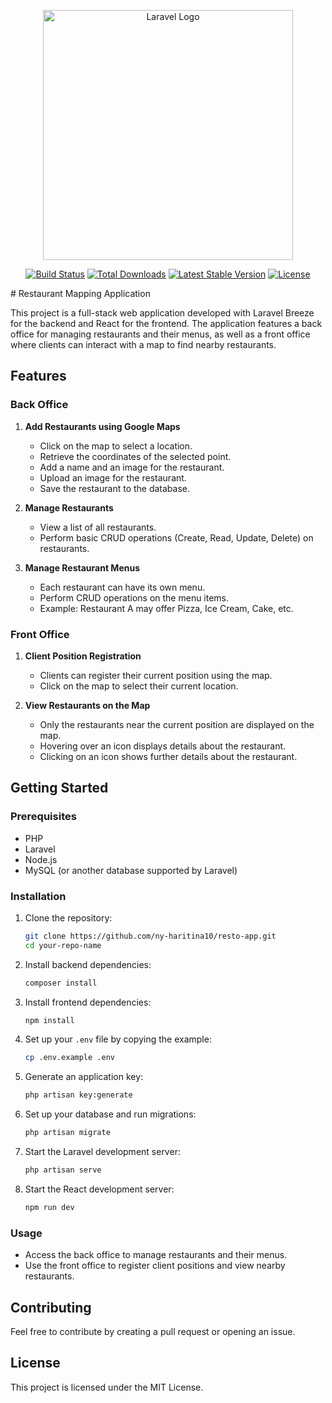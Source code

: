 <p align="center"><a href="https://laravel.com" target="_blank"><img src="https://raw.githubusercontent.com/laravel/art/master/logo-lockup/5%20SVG/2%20CMYK/1%20Full%20Color/laravel-logolockup-cmyk-red.svg" width="400" alt="Laravel Logo"></a></p>

<p align="center">
<a href="https://github.com/laravel/framework/actions"><img src="https://github.com/laravel/framework/workflows/tests/badge.svg" alt="Build Status"></a>
<a href="https://packagist.org/packages/laravel/framework"><img src="https://img.shields.io/packagist/dt/laravel/framework" alt="Total Downloads"></a>
<a href="https://packagist.org/packages/laravel/framework"><img src="https://img.shields.io/packagist/v/laravel/framework" alt="Latest Stable Version"></a>
<a href="https://packagist.org/packages/laravel/framework"><img src="https://img.shields.io/packagist/l/laravel/framework" alt="License"></a>
</p>
# Restaurant Mapping Application

This project is a full-stack web application developed with Laravel Breeze for the backend and React for the frontend. The application features a back office for managing restaurants and their menus, as well as a front office where clients can interact with a map to find nearby restaurants.

## Features

### Back Office

1. **Add Restaurants using Google Maps**
    - Click on the map to select a location.
    - Retrieve the coordinates of the selected point.
    - Add a name and an image for the restaurant.
    - Upload an image for the restaurant.
    - Save the restaurant to the database.

2. **Manage Restaurants**
    - View a list of all restaurants.
    - Perform basic CRUD operations (Create, Read, Update, Delete) on restaurants.

3. **Manage Restaurant Menus**
    - Each restaurant can have its own menu.
    - Perform CRUD operations on the menu items.
    - Example: Restaurant A may offer Pizza, Ice Cream, Cake, etc.

### Front Office

1. **Client Position Registration**
    - Clients can register their current position using the map.
    - Click on the map to select their current location.

2. **View Restaurants on the Map**
    - Only the restaurants near the current position are displayed on the map.
    - Hovering over an icon displays details about the restaurant.
    - Clicking on an icon shows further details about the restaurant.

## Getting Started

### Prerequisites

- PHP
- Laravel
- Node.js
- MySQL (or another database supported by Laravel)

### Installation

1. Clone the repository:
    ```bash
    git clone https://github.com/ny-haritina10/resto-app.git
    cd your-repo-name
    ```

2. Install backend dependencies:
    ```bash
    composer install
    ```

3. Install frontend dependencies:
    ```bash
    npm install
    ```

4. Set up your `.env` file by copying the example:
    ```bash
    cp .env.example .env
    ```

5. Generate an application key:
    ```bash
    php artisan key:generate
    ```

6. Set up your database and run migrations:
    ```bash
    php artisan migrate
    ```

7. Start the Laravel development server:
    ```bash
    php artisan serve
    ```

8. Start the React development server:
    ```bash
    npm run dev
    ```

### Usage

- Access the back office to manage restaurants and their menus.
- Use the front office to register client positions and view nearby restaurants.

## Contributing

Feel free to contribute by creating a pull request or opening an issue.

## License

This project is licensed under the MIT License.